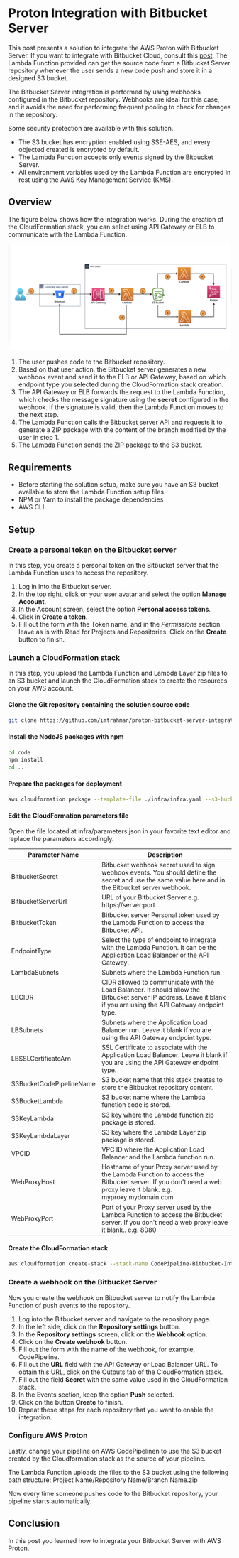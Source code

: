 # Proton Integration with Bitbucket Server
This post presents a solution to integrate the AWS Proton with Bitbucket Server. If you want to integrate with Bitbucket Cloud, consult this [post](https://aws.amazon.com/blogs/devops/integrating-git-with-aws-codepipeline/). The Lambda Function provided can get the source code from a Bitbucket Server repository whenever the user sends a new code push and store it in a designed S3 bucket.

The Bitbucket Server integration is performed by using webhooks configured in the Bitbucket repository. Webhooks are ideal for this case, and it avoids the need for performing frequent pooling to check for changes in the repository.

Some security protection are available with this solution.
* The S3 bucket has encryption enabled using SSE-AES, and every objected created is encrypted by default.
* The Lambda Function accepts only events signed by the Bitbucket Server.
* All environment variables used by the Lambda Function are encrypted in rest using the AWS Key Management Service (KMS).

## Overview
The figure below shows how the integration works. During the creation of the CloudFormation stack, you can select using API Gateway or ELB to communicate with the Lambda Function.

![Solution Diagram](assets/Proton-Bitbucket-Server-Integration-Architecture.png)

1. The user pushes code to the Bitbucket repository. 
1. Based on that user action, the Bitbucket server generates a new webhook event and send it to the ELB or API Gateway, based on which endpoint type you selected during the CloudFormation stack creation.
1. The API Gateway or ELB forwards the request to the Lambda Function, which checks the message signature using the **secret** configured in the webhook. If the signature is valid, then the Lambda Function moves to the next step.
1. The Lambda Function calls the Bitbucket server API and requests it to generate a ZIP package with the content of the branch modified by the user in step 1. 
1. The Lambda Function sends the ZIP package to the S3 bucket.

## Requirements
* Before starting the solution setup, make sure you have an S3 bucket available to store the Lambda Function setup files.
* NPM or Yarn to install the package dependencies
* AWS CLI

## Setup

### Create a personal token on the Bitbucket server
In this step, you create a personal token on the Bitbucket server that the Lambda Function uses to access the repository.

1. Log in into the Bitbucket server.
1. In the top right, click on your user avatar and select the option **Manage Account**. 
1. In the Account screen, select the option **Personal access tokens**.
1. Click in **Create a token**.
1. Fill out the form with the Token name, and in the *Permissions*  section leave as is with Read for Projects and Repositories. Click on the **Create** button to finish.

### Launch a CloudFormation stack
In this step, you upload the Lambda Function and Lambda Layer zip files to an S3 bucket and launch the CloudFormation stack to create the resources on your AWS account.

#### Clone the Git repository containing the solution source code
```bash
git clone https://github.com/imtrahman/proton-bitbucket-server-integration.git
```

#### Install the NodeJS packages with npm
```bash
cd code
npm install
cd ..
```

#### Prepare the packages for deployment
```bash
aws cloudformation package --template-file ./infra/infra.yaml --s3-bucket your_bucket_name --output-template-file package.yaml
```

#### Edit the CloudFormation  parameters file
Open the file located at infra/parameters.json in your favorite text editor and replace the parameters accordingly.

Parameter Name | Description
------------ | -------------
BitbucketSecret | Bitbucket webhook secret used to sign webhook events. You should define the secret and use the same value here and in the Bitbucket server webhook.
BitbucketServerUrl | URL of your Bitbucket Server e.g. https://server:port
BitbucketToken | Bitbucket server Personal token used by the Lambda Function to access the Bitbucket API. 
EndpointType | Select the type of endpoint to integrate with the Lambda Function. It can be the Application Load Balancer or the API Gateway.
LambdaSubnets | Subnets where the Lambda Function run.
LBCIDR| CIDR allowed to communicate with the Load Balancer. It should allow the Bitbucket server IP address. Leave it blank if you are using the API Gateway endpoint type.
LBSubnets | Subnets where the Application Load Balancer run. Leave it blank if you are using the API Gateway endpoint type.
LBSSLCertificateArn | SSL Certificate to associate with the Application Load Balancer. Leave it blank if you are using the API Gateway endpoint type.
S3BucketCodePipelineName | S3 bucket name that this stack creates to store the Bitbucket repository content.
S3BucketLambda | S3 bucket name where the Lambda function code is stored.
S3KeyLambda | S3 key where the Lambda function zip package is stored.
S3KeyLambdaLayer | S3 key where the Lambda Layer zip package is stored.
VPCID | VPC ID where the Application Load Balancer and the Lambda function run.
WebProxyHost | Hostname of your Proxy server used by the Lambda Function to access the Bitbucket server. If you don't need a web proxy leave it blank. e.g. myproxy.mydomain.com
WebProxyPort | Port of your Proxy server used by the Lambda Function to access the Bitbucket server. If you don't need a web proxy leave it blank.. e.g. 8080

#### Create the CloudFormation stack
```bash
aws cloudformation create-stack --stack-name CodePipeline-Bitbucket-Integration --template-body file://package.yaml --parameters file://infra/parameters.json --capabilities CAPABILITY_NAMED_IAM
```

### Create a webhook on the Bitbucket Server

Now you create the webhook on Bitbucket server to notify the Lambda Function of push events to the repository.

1. Log into the Bitbucket server and navigate to the repository page. 
1. In the left side, click on the **Repository settings** button.
1. In the **Repository settings** screen, click on the **Webhook** option.
1. Click on the **Create webhook** button.
1. Fill out the form with the name of the webhook, for example, CodePipeline.
1. Fill out the **URL** field with the API Gateway or Load Balancer URL. To obtain this URL, click on the Outputs tab of the CloudFormation stack.
1. Fill out the field **Secret** with the same value used in the CloudFormation stack.
1. In the Events section, keep the option **Push** selected.
1. Click on the button **Create** to finish.
1. Repeat these steps for each repository that you want to enable the integration.

### Configure AWS Proton
Lastly, change your pipeline on AWS CodePipelinen to use the S3 bucket created by the Cloudformation stack as the source of your pipeline.

The Lambda Function uploads the files to the S3 bucket using the following path structure:
Project Name/Repository Name/Branch Name.zip

Now every time someone pushes code to the Bitbucket repository, your pipeline starts automatically.

## Conclusion
In this post you learned how to integrate your Bitbucket Server with AWS Proton.
